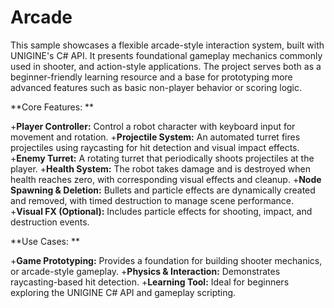 # Arcade

This sample showcases a flexible arcade-style interaction system, built with UNIGINE's C# API. It presents foundational gameplay mechanics commonly used in shooter, and action-style applications. The project serves both as a beginner-friendly learning resource and a base for prototyping more advanced features such as basic non-player behavior or scoring logic.

**Core Features:
**

+**Player Controller:** Control a robot character with keyboard input for movement and rotation.
+**Projectile System:** An automated turret fires projectiles using raycasting for hit detection and visual impact effects.
+**Enemy Turret:** A rotating turret that periodically shoots projectiles at the player.
+**Health System:** The robot takes damage and is destroyed when health reaches zero, with corresponding visual effects and cleanup.
+**Node Spawning &amp; Deletion:** Bullets and particle effects are dynamically created and removed, with timed destruction to manage scene performance.
+**Visual FX (Optional):** Includes particle effects for shooting, impact, and destruction events.

**Use Cases:
**

+**Game Prototyping:** Provides a foundation for building shooter mechanics, or arcade-style gameplay.
+**Physics &amp; Interaction:** Demonstrates raycasting-based hit detection.
+**Learning Tool:** Ideal for beginners exploring the UNIGINE C# API and gameplay scripting.